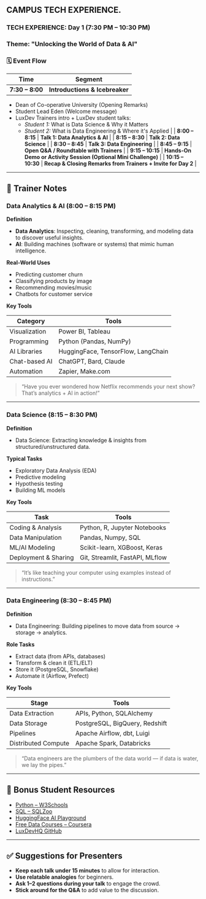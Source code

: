 ## **CAMPUS TECH EXPERIENCE.**

### **TECH EXPERIENCE: Day 1 (7:30 PM – 10:30 PM)**

### Theme: "Unlocking the World of Data & AI"

### 🗓 Event Flow

| Time | Segment |
|------|---------|
| **7:30 – 8:00** | **Introductions & Icebreaker**  
- Dean of Co-operative University (Opening Remarks)  
- Student Lead Eden (Welcome message)  
- LuxDev Trainers intro + LuxDev student talks:  
  - *Student 1:* What is Data Science & Why it Matters  
  - *Student 2:* What is Data Engineering & Where it's Applied  |
| **8:00 – 8:15** | **Talk 1: Data Analytics & AI** |
| **8:15 – 8:30** | **Talk 2: Data Science** |
| **8:30 – 8:45** | **Talk 3: Data Engineering** |
| **8:45 – 9:15** | **Open Q&A / Roundtable with Trainers** |
| **9:15 – 10:15** | **Hands-On Demo or Activity Session (Optional Mini Challenge)** |
| **10:15 – 10:30** | **Recap & Closing Remarks from Trainers + Invite for Day 2** |

---

## 🎯 Trainer Notes

### **Data Analytics & AI (8:00 – 8:15 PM)**

**Definition**  
- **Data Analytics**: Inspecting, cleaning, transforming, and modeling data to discover useful insights.  
- **AI**: Building machines (software or systems) that mimic human intelligence.

**Real-World Uses**  
- Predicting customer churn  
- Classifying products by image  
- Recommending movies/music  
- Chatbots for customer service

**Key Tools**

| Category | Tools |
|----------|-------|
| Visualization | Power BI, Tableau |
| Programming | Python (Pandas, NumPy) |
| AI Libraries | HuggingFace, TensorFlow, LangChain |
| Chat-based AI | ChatGPT, Bard, Claude |
| Automation | Zapier, Make.com |

> “Have you ever wondered how Netflix recommends your next show? That’s analytics + AI in action!”

---

### **Data Science (8:15 – 8:30 PM)**

**Definition**  
- Data Science: Extracting knowledge & insights from structured/unstructured data.

**Typical Tasks**  
- Exploratory Data Analysis (EDA)  
- Predictive modeling  
- Hypothesis testing  
- Building ML models

**Key Tools**

| Task | Tools |
|------|-------|
| Coding & Analysis | Python, R, Jupyter Notebooks |
| Data Manipulation | Pandas, Numpy, SQL |
| ML/AI Modeling | Scikit-learn, XGBoost, Keras |
| Deployment & Sharing | Git, Streamlit, FastAPI, MLflow |

> “It’s like teaching your computer using examples instead of instructions.”

---

### **Data Engineering (8:30 – 8:45 PM)**

**Definition**  
- Data Engineering: Building pipelines to move data from source → storage → analytics.

**Role Tasks**  
- Extract data (from APIs, databases)  
- Transform & clean it (ETL/ELT)  
- Store it (PostgreSQL, Snowflake)  
- Automate it (Airflow, Prefect)

**Key Tools**

| Stage | Tools |
|-------|-------|
| Data Extraction | APIs, Python, SQLAlchemy |
| Data Storage | PostgreSQL, BigQuery, Redshift |
| Pipelines | Apache Airflow, dbt, Luigi |
| Distributed Compute | Apache Spark, Databricks |

> “Data engineers are the plumbers of the data world — if data is water, we lay the pipes.”

---

## 📘 Bonus Student Resources

- [Python – W3Schools](https://www.w3schools.com/python/)
- [SQL – SQLZoo](https://sqlzoo.net/)
- [HuggingFace AI Playground](https://huggingface.co)
- [Free Data Courses – Coursera](https://www.coursera.org)
- [LuxDevHQ GitHub](https://github.com/LuxDevHQ)

---

## ✅ Suggestions for Presenters

- **Keep each talk under 15 minutes** to allow for interaction.  
- **Use relatable analogies** for beginners.  
- **Ask 1–2 questions during your talk** to engage the crowd.  
- **Stick around for the Q&A** to add value to the discussion.
